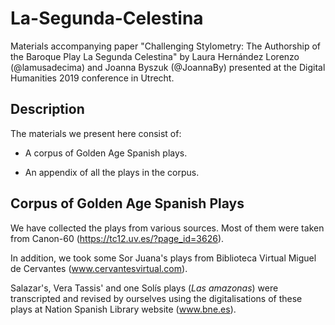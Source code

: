 # La-Segunda-Celestina
Materials accompanying paper "Challenging Stylometry: The Authorship of the Baroque Play La Segunda Celestina" by Laura Hernández Lorenzo (@lamusadecima) and Joanna Byszuk (@JoannaBy) presented at the Digital Humanities 2019 conference in Utrecht. 

## Description
The materials we present here consist of:

- A corpus of Golden Age Spanish plays.

- An appendix of all the plays in the corpus.

## Corpus of Golden Age Spanish Plays
We have collected the plays from various sources. Most of them were taken from Canon-60 (https://tc12.uv.es/?page_id=3626).

In addition, we took some Sor Juana's plays from Biblioteca Virtual Miguel de Cervantes (www.cervantesvirtual.com).

Salazar's, Vera Tassis' and one Solís plays (<i>Las amazonas</i>) were transcripted and revised by ourselves using the digitalisations of these plays at Nation Spanish Library website (www.bne.es).
